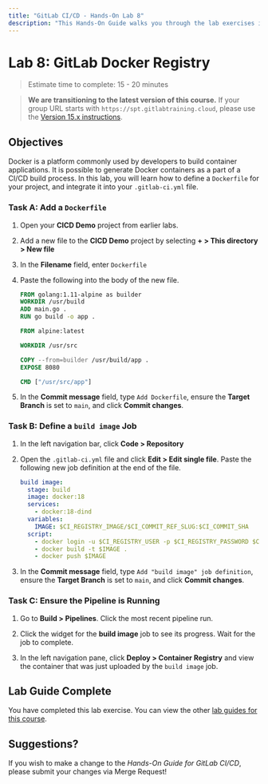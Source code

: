 ```yaml
---
title: "GitLab CI/CD - Hands-On Lab 8"
description: "This Hands-On Guide walks you through the lab exercises in the GitLab CI/CD course."
---
```


# Lab 8: GitLab Docker Registry

> Estimate time to complete: 15 - 20 minutes

> **We are transitioning to the latest version of this course.** If your group URL starts with `https://spt.gitlabtraining.cloud`, please use the [Version 15.x instructions](https://gitlab.com/gitlab-com/content-sites/handbook/-/blob/d14ee71aeac2054c72ce96e8b35ba2511f86a7ca/content/handbook/customer-success/professional-services-engineering/education-services/gitlabcicdhandsonlab8.md).

## Objectives

Docker is a platform commonly used by developers to build container applications. It is possible to generate Docker containers as a part of a CI/CD build process. In this lab, you will learn how to define a `Dockerfile` for your project, and integrate it into your `.gitlab-ci.yml` file.

### Task A: Add a `Dockerfile`

1. Open your **CICD Demo** project from earlier labs.

1. Add a new file to the **CICD Demo** project by selecting **+ > This directory > New file**

1. In the **Filename** field, enter `Dockerfile`

1. Paste the following into the body of the new file.

    ```Dockerfile
    FROM golang:1.11-alpine as builder
    WORKDIR /usr/build
    ADD main.go .
    RUN go build -o app .

    FROM alpine:latest

    WORKDIR /usr/src

    COPY --from=builder /usr/build/app .
    EXPOSE 8080

    CMD ["/usr/src/app"]
    ```

1. In the **Commit message** field, type `Add Dockerfile`, ensure the **Target Branch** is set to `main`, and click **Commit changes**.

### Task B: Define a `build image` Job

1. In the left navigation bar, click **Code > Repository**

1. Open the `.gitlab-ci.yml` file and click **Edit > Edit single file**. Paste the following new job definition at the end of the file.

    ```yml
    build image:
      stage: build
      image: docker:18
      services:
        - docker:18-dind
      variables:
        IMAGE: $CI_REGISTRY_IMAGE/$CI_COMMIT_REF_SLUG:$CI_COMMIT_SHA
      script:
        - docker login -u $CI_REGISTRY_USER -p $CI_REGISTRY_PASSWORD $CI_REGISTRY
        - docker build -t $IMAGE .
        - docker push $IMAGE
    ```

1. In the **Commit message** field, type `Add "build image" job definition`, ensure the **Target Branch** is set to `main`, and click **Commit changes**.

### Task C: Ensure the Pipeline is Running 

1. Go to **Build > Pipelines**. Click the most recent pipeline run.

1. Click the widget for the **build image** job to see its progress. Wait for the job to complete.

1. In the left navigation pane, click **Deploy > Container Registry** and view the container that was just uploaded by the `build image` job.

## Lab Guide Complete

You have completed this lab exercise. You can view the other [lab guides for this course](/handbook/customer-success/professional-services-engineering/education-services/gitlabcicdhandson).

## Suggestions?

If you wish to make a change to the *Hands-On Guide for GitLab CI/CD*, please submit your changes via Merge Request!
